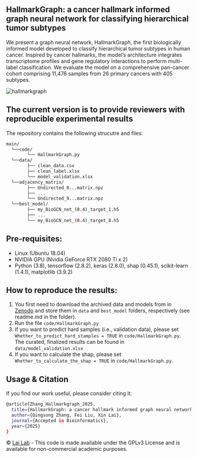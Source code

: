 ## HallmarkGraph: a cancer hallmark informed graph neural network for classifying hierarchical tumor subtypes
We present a graph neural network, HallmarkGraph, the first biologically informed model developed to classify hierarchical tumor subtypes in human cancer. Inspired by cancer hallmarks, the model’s architecture integrates transcriptome profiles and gene regulatory interactions to perform multi-label classification. We evaluate the model on a comprehensive pan-cancer cohort comprising 11,476 samples from 26 primary cancers with 405 subtypes. 

![hallmarkgraph](https://github.com/user-attachments/assets/7f0689d0-99b0-4486-9caf-552ed20bbb20)

## The current version is to provide reviewers with reproducible experimental results
The repository contains the following strucutre and files:
```bash
main/
  └──code/
        └── HallmarkGraph.py
  └──data/
        ├── clean_data.csv
        ├── clean_label.xlsx
        └── model_validation.xlsx
  └──adjacency_matrix/
        ├── Undirected_0...matrix.npz
        ├── ...
        └── Undirected_9...matrix.npz
  └──best_model/
        ├── my_BioGCN_net_(0.4)_target_1.h5
        ├── ...
        └── my_BioGCN_net_(0.4)_target_8.h5
```

## Pre-requisites: 
* Linux (Ubuntu 18.04) 
* NVIDIA GPU (Nvidia GeForce RTX 2080 Ti x 2)
* Python (3.8), tensorflow (2.8.2), keras (2.8.0), shap (0.45.1), scikit-learn (1.4.1), matplotlib (3.9.2)    

## How to reproduce the results:
1. You first need to download the archived data and models from in [Zenodo](https://zenodo.org/records/15790123) and store them in `data` and `best_model` folders, respectively (see readme.md in the folder).
2. Run the file `code/HallmarkGraph.py`
3. If you want to predict hard samples (i.e., validation data), please set `Whether_to_predict_hard_stamples = TRUE` in `code/HallmarkGraph.py`. The curated, finalized results can be found in `data/model_validation.xlsx`
4. If you want to calculate the shap, please set `Whether_to_calculate_the_shap = TRUE` in `code/HallmarkGraph.py`.

## Usage & Citation 
If you find our work useful, please consider citing it:
```bash
@article{Zhang_Hallmarkgraph_2025,
  title={HallmarkGraph: a cancer hallmark informed graph neural network for classifying hierarchical tumor subtypes},
  author={Qingsong Zhang, Fei Liu, Xin Lai},
  journal={Accepted in Bioinformatics},
  year={2025}
}
```
© [Lai Lab](https://sites.google.com/view/lai-lab) - This code is made available under the GPLv3 License and is available for non-commercial academic purposes.
```
